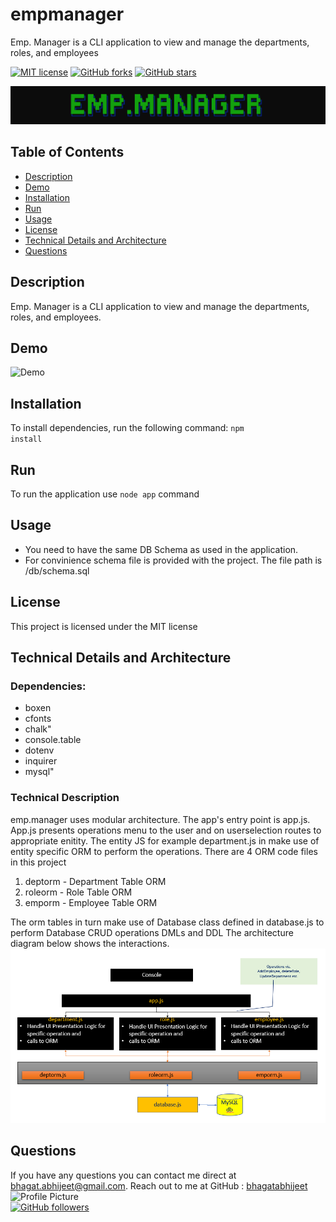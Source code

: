 # empmanager
Emp. Manager  is a CLI application to view and manage the departments, roles, and employees

[![MIT license](https://img.shields.io/badge/license-MIT-blue.svg)](https://github.com/bhagatabhijeet/empmanager)
[![GitHub forks](https://img.shields.io/github/forks/bhagatabhijeet/empmanager)](https://github.com/bhagatabhijeet/empmanager/network)
[![GitHub stars](https://img.shields.io/github/stars/bhagatabhijeet/empmanager)](https://github.com/bhagatabhijeet/empmanager/stargazers)

![Welcome Screen](https://github.com/bhagatabhijeet/empmanager/raw/master/readme_assets/welcomescreen.png)

## Table of Contents
- [Description](#description)
- [Demo](#demo)
- [Installation](#installation)
- [Run](#run)
- [Usage](#usage)
- [License](#license)
- [Technical Details and Architecture](#Technical-Details-and-Architecture)
- [Questions](#questions)


## Description
Emp. Manager is a CLI application to view and manage the departments, roles, and employees. 

## Demo
![Demo](https://github.com/bhagatabhijeet/empmanager/raw/master/readme_assets/empmanagerDemo.gif)

## Installation
To install dependencies, run the following command:
<code>npm install</code>

## Run
To run the application use <code>node app</code> command

## Usage
* You need to have the same DB Schema as used in the application.
* For convinience schema file is provided with the project. The file path is /db/schema.sql

## License
This project is licensed under the MIT license

## Technical Details and Architecture

### Dependencies:
  * boxen
  * cfonts
  * chalk"
  * console.table
  * dotenv
  * inquirer
  * mysql"
### Technical Description
emp.manager uses modular architecture. The app's entry point is app.js.
App.js presents operations menu to the user and on userselection routes to appropriate enitity. The entity JS for example department.js in make use of entity specific ORM to perform the operations.
There are 4 ORM code files in this project
1. deptorm - Department Table ORM
2. roleorm - Role Table ORM
3. emporm - Employee Table ORM

The orm tables in turn make use of Database class defined in database.js to perform Database CRUD operations DMLs and DDL
The architecture diagram below shows the interactions.
![Architecture Diagram](https://github.com/bhagatabhijeet/empmanager/raw/master/readme_assets/architecture.png)


## Questions
If you have any questions you can contact me direct at <bhagat.abhijeet@gmail.com>.
Reach out to me at GitHub : [bhagatabhijeet](https://github.com/bhagatabhijeet)
<br/>![Profile Picture](https://avatars1.githubusercontent.com/u/7333004?v=4)<br/>
[![GitHub followers](https://img.shields.io/github/followers/bhagatabhijeet.svg?style=social&label=Follow)](https://github.com/bhagatabhijeet)

